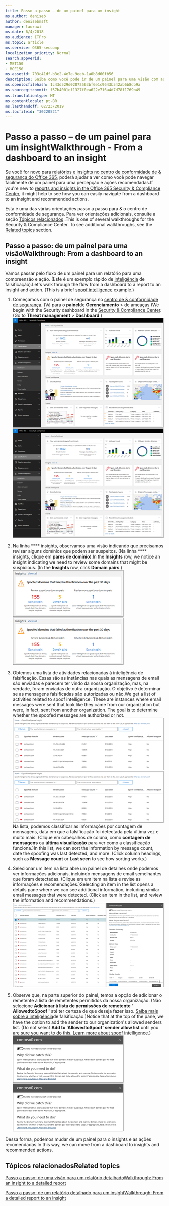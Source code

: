 ```yaml
---
title: Passo a passo – de um painel para um insight
ms.author: deniseb
author: denisebmsft
manager: laurawi
ms.date: 6/4/2018
ms.audience: ITPro
ms.topic: article
ms.service: O365-seccomp
localization_priority: Normal
search.appverid:
- MET150
- MOE150
ms.assetid: 703c41df-b3e2-4e7e-9eeb-1a0b8d60fb56
description: Saiba como você pode ir de um painel para uma visão com as ações recomendadas no &amp; centro de conformidade de segurança.
ms.openlocfilehash: 1c43d529d02872563bf6e1c9643b542ab6b8db9a
ms.sourcegitcommit: f57b4001ef1327f0ea622e716a4d7d78f1769b49
ms.translationtype: MT
ms.contentlocale: pt-BR
ms.lasthandoff: 02/23/2019
ms.locfileid: "30220521"
---
```

# <a name="walkthrough---from-a-dashboard-to-an-insight"></a><span data-ttu-id="0075a-103">Passo a passo – de um painel para um insight</span><span class="sxs-lookup"><span data-stu-id="0075a-103">Walkthrough - From a dashboard to an insight</span></span>

<span data-ttu-id="0075a-104">Se você for novo para [relatórios e insights no centro de conformidade de &amp; segurança do Office 365](reports-and-insights-in-security-and-compliance.md), poderá ajudar a ver como você pode navegar facilmente de um painel para uma percepção e ações recomendadas.</span><span class="sxs-lookup"><span data-stu-id="0075a-104">If you're new to [reports and insights in the Office 365 Security &amp; Compliance Center](reports-and-insights-in-security-and-compliance.md), it might help to see how you can easily navigate from a dashboard to an insight and recommended actions.</span></span> 
  
<span data-ttu-id="0075a-p101">Esta é uma das várias orientações passo a passo para &amp; o centro de conformidade de segurança. Para ver orientações adicionais, consulte a seção [Tópicos relacionados](#related-topics) .</span><span class="sxs-lookup"><span data-stu-id="0075a-p101">This is one of several walkthroughs for the Security &amp; Compliance Center. To see additional walkthroughs, see the [Related topics](#related-topics) section.</span></span> 
  
## <a name="walkthrough-from-a-dashboard-to-an-insight"></a><span data-ttu-id="0075a-107">Passo a passo: de um painel para uma visão</span><span class="sxs-lookup"><span data-stu-id="0075a-107">Walkthrough: From a dashboard to an insight</span></span>

<span data-ttu-id="0075a-p102">Vamos passar pelo fluxo de um painel para um relatório para uma compreensão e ação. (Este é um exemplo rápido de [inteligência](learn-about-spoof-intelligence.md) de falsificação).</span><span class="sxs-lookup"><span data-stu-id="0075a-p102">Let's walk through the flow from a dashboard to a report to an insight and action. (This is a brief [spoof intelligence](learn-about-spoof-intelligence.md) example.)</span></span> 
  
1. <span data-ttu-id="0075a-p103">Começamos com o painel de segurança no [centro de &amp; conformidade de segurança](https://protection.office.com). (Vá para o **painel**de **Gerenciamento** \> de ameaças.)</span><span class="sxs-lookup"><span data-stu-id="0075a-p103">We begin with the Security dashboard in the [Security &amp; Compliance Center](https://protection.office.com). (Go to **Threat management** \> **Dashboard**.)</span></span><br><span data-ttu-id="0075a-112">![No centro de &amp; conformidade de segurança, escolha painel \> de gerenciamento de ameaças](media/05a38660-eb13-4960-a266-11809c453d95.png)</span><span class="sxs-lookup"><span data-stu-id="0075a-112">![In the Security &amp; Compliance Center, choose Threat management \> Dashboard](media/05a38660-eb13-4960-a266-11809c453d95.png)</span></span><br>
  
2. <span data-ttu-id="0075a-p104">Na linha \*\*\*\* insights, observamos uma visão indicando que precisamos revisar alguns domínios que podem ser suspeitos. (Na linha \*\*\*\* insights, clique em **pares de domínio**).</span><span class="sxs-lookup"><span data-stu-id="0075a-p104">In the **Insights** row, we notice an insight indicating we need to review some domains that might be suspicious. (In the **Insights** row, click **Domain pairs**.)</span></span><br><span data-ttu-id="0075a-115">![A linha insights menciona possíveis preocupações de falsificação](media/dd1d0cb3-3201-45d7-b41d-18a0944fe85d.png)</span><span class="sxs-lookup"><span data-stu-id="0075a-115">![The Insights row mentions potential spoofing concerns](media/dd1d0cb3-3201-45d7-b41d-18a0944fe85d.png)</span></span><br>
  
3. <span data-ttu-id="0075a-p105">Obtemos uma lista de atividades relacionadas à inteligência de falsificação. Essas são as instâncias nas quais as mensagens de email são enviadas e parecem ter vindo da nossa organização, mas, na verdade, foram enviadas de outra organização. O objetivo é determinar se as mensagens falsificadas são autorizadas ou não.</span><span class="sxs-lookup"><span data-stu-id="0075a-p105">We get a list of activities related to spoof intelligence. These are instances where email messages were sent that look like they came from our organization but were, in fact, sent from another organization. The goal is to determine whether the spoofed messages are authorized or not.</span></span><br><span data-ttu-id="0075a-119">![Informações sobre spoof Intelligence](media/a2e2b4fd-0c1e-499f-8401-cf3089da82fa.png)</span><span class="sxs-lookup"><span data-stu-id="0075a-119">![Spoof intelligence insights](media/a2e2b4fd-0c1e-499f-8401-cf3089da82fa.png)</span></span><br><span data-ttu-id="0075a-p106">Na lista, podemos classificar as informações por contagem de mensagens, data em que a falsificação foi detectada pela última vez e muito mais. (Clique em cabeçalhos de coluna, como **contagem de mensagens** ou **última visualização** para ver como a classificação funciona.)</span><span class="sxs-lookup"><span data-stu-id="0075a-p106">In this list, we can sort the information by message count, date the spoofing was last detected, and more. (Click column headings, such as **Message count** or **Last seen** to see how sorting works.)</span></span> 
    
4. <span data-ttu-id="0075a-p107">Selecionar um item na lista abre um painel de detalhes onde podemos ver informações adicionais, incluindo mensagens de email semelhantes que foram detectadas. (Clique em um item na lista e revise as informações e recomendações.)</span><span class="sxs-lookup"><span data-stu-id="0075a-p107">Selecting an item in the list opens a details pane where we can see additional information, including similar email messages that were detected. (Click an item in the list, and review the information and recommendations.)</span></span><br>![Selecionar um item abre um painel de detalhes](media/7ad1faa5-6ca2-474e-a609-eb275e0a8e59.png)<br>
  
5. <span data-ttu-id="0075a-p108">Observe que, na parte superior do painel, temos a opção de adicionar o remetente à lista de remetentes permitidos da nossa organização. (Não selecione **Adicionar à lista de permissões de remetente ' AllowedtoSpoof '** até ter certeza de que deseja fazer isso. [Saiba mais sobre a inteligência](learn-about-spoof-intelligence.md)de falsificação.)</span><span class="sxs-lookup"><span data-stu-id="0075a-p108">Notice that at the top of the pane, we have the option to add the sender to our organization's allowed senders list. (Do not select **Add to 'AllowedtoSpoof' sender allow list** until you are sure you want to do this. [Learn more about spoof intelligence](learn-about-spoof-intelligence.md).)</span></span><br><span data-ttu-id="0075a-128">![Você pode autorizar um remetente](media/caf0c20a-6047-486d-8060-5a229a3de49f.png)</span><span class="sxs-lookup"><span data-stu-id="0075a-128">![You can authorize a sender](media/caf0c20a-6047-486d-8060-5a229a3de49f.png)</span></span>
  
<span data-ttu-id="0075a-129">Dessa forma, podemos mudar de um painel para o insights e as ações recomendadas.</span><span class="sxs-lookup"><span data-stu-id="0075a-129">In this way, we can move from a dashboard to insights and recommended actions.</span></span>
  
## <a name="related-topics"></a><span data-ttu-id="0075a-130">Tópicos relacionados</span><span class="sxs-lookup"><span data-stu-id="0075a-130">Related topics</span></span>

[<span data-ttu-id="0075a-131">Passo a passo: de uma visão para um relatório detalhado</span><span class="sxs-lookup"><span data-stu-id="0075a-131">Walkthrough: From an insight to a detailed report</span></span>](from-an-insight-to-a-detailed-report.md)
  
[<span data-ttu-id="0075a-132">Passo a passo: de um relatório detalhado para um insight</span><span class="sxs-lookup"><span data-stu-id="0075a-132">Walkthrough: From a detailed report to an insight</span></span>](from-a-detailed-report-to-an-insight.md)
  

